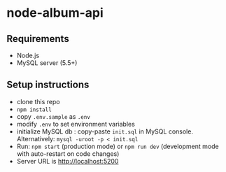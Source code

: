 # node-album-api

## Requirements

* Node.js
* MySQL server (5.5+)

## Setup instructions

* clone this repo
* `npm install`
* copy `.env.sample` as `.env`
* modify `.env` to set environment variables
* initialize MySQL db : copy-paste `init.sql` in MySQL console. Alternatively: `mysql -uroot -p < init.sql`
* Run: `npm start` (production mode) or `npm run dev` (development mode with auto-restart on code changes)
* Server URL is <http://localhost:5200>
